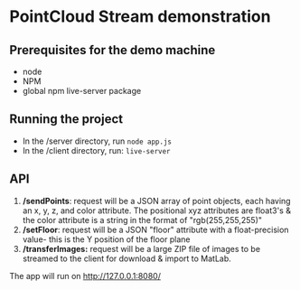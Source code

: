 # PointCloud Stream demonstration

## Prerequisites for the demo machine
* node
* NPM
* global npm live-server package  

## Running the project
* In the /server directory, run `node app.js`  
* In the /client directory, run: `live-server`  

## API
1. __/sendPoints__: request will be a JSON array of point objects, each having an x, y, z, and color attribute. The positional xyz attributes are float3's & the color attribute is a string in the format of "rgb(255,255,255)"  
2. __/setFloor__: request will be a JSON "floor" attribute with a float-precision value- this is the Y position of the floor plane  
3. __/transferImages:__ request will be a large ZIP file of images to be streamed to the client for download & import to MatLab.  

The app will run on http://127.0.0.1:8080/

